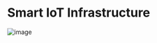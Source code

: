 # Smart IoT Infrastructure

![image](https://user-images.githubusercontent.com/44902732/227722691-bd8701ba-50e7-4c47-b3b0-f51fd541ca25.png)
